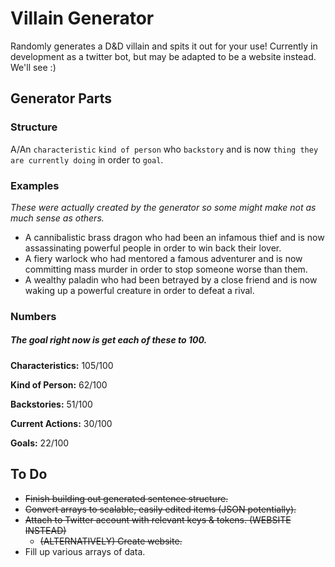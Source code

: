 # Villain Generator
Randomly generates a D&D villain and spits it out for your use!  Currently in development as a twitter bot, but may be adapted to be a website instead.  We'll see :)

## Generator Parts
### Structure
A/An `characteristic` `kind of person` who `backstory` and is now `thing they are currently doing` in order to `goal`.

### Examples
*These were actually created by the generator so some might make not as much sense as others.*

- A cannibalistic brass dragon who had been an infamous thief and is now assassinating powerful people in order to win back their lover.
- A fiery warlock who had mentored a famous adventurer and is now committing mass murder in order to stop someone worse than them.
- A wealthy paladin who had been betrayed by a close friend and is now waking up a powerful creature in order to defeat a rival.

### Numbers
##### The goal right now is get each of these to 100.

**Characteristics:** 105/100

**Kind of Person:** 62/100

**Backstories:** 51/100

**Current Actions:** 30/100

**Goals:** 22/100

## To Do
- ~~Finish building out generated sentence structure.~~
- ~~Convert arrays to scalable, easily edited items (JSON potentially).~~
- ~~Attach to Twitter account with relevant keys & tokens. (WEBSITE INSTEAD)~~
	- ~~(ALTERNATIVELY) Create website.~~
- Fill up various arrays of data.
